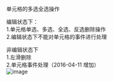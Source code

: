 单元格的多选全选操作
  

编辑状态下：  
1.单元格单选、多选、全选、反选删除操作  
2.编辑状态下不能对单元格的事件进行处理  
  
非编辑状态下  
1.左滑删除  
2.单元格事件处理（2016-04-11 增加）  
![image](https://github.com/mrzhaohe/deleteCell/blob/master/单元格全选:多选操作.gif)  

